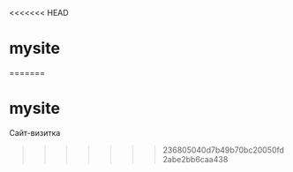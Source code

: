 <<<<<<< HEAD
# mysite
=======
# mysite

Сайт-визитка
>>>>>>> 236805040d7b49b70bc20050fd2abe2bb6caa438
